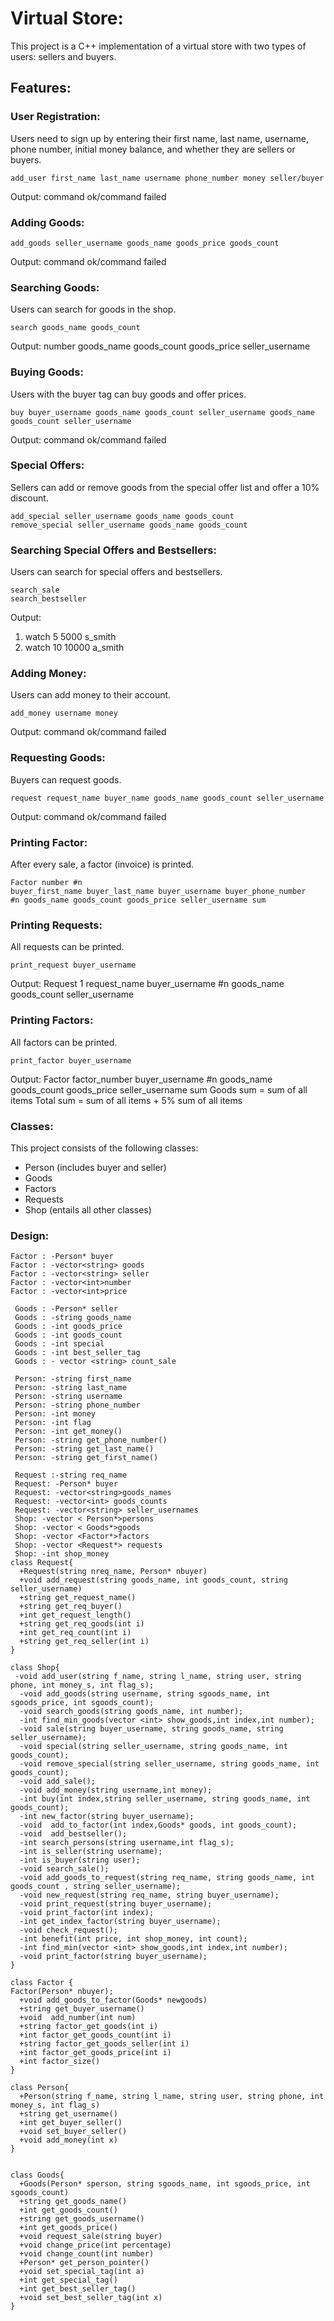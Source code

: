 # Virtual Store: 
This project is a C++ implementation of a virtual store with two types of users: sellers and buyers.

## Features:

### User Registration:
Users need to sign up by entering their first name, last name, username, phone number, initial money balance, and whether they are sellers or buyers.
```console
add_user first_name last_name username phone_number money seller/buyer
```
Output: command ok/command failed

### Adding Goods:
```console
add_goods seller_username goods_name goods_price goods_count
```
Output: command ok/command failed


### Searching Goods:
Users can search for goods in the shop.
```console
search goods_name goods_count
```

Output: number goods_name goods_count goods_price seller_username


### Buying Goods:
Users with the buyer tag can buy goods and offer prices.

```console
buy buyer_username goods_name goods_count seller_username goods_name goods_count seller_username
```
Output: command ok/command failed

### Special Offers:
Sellers can add or remove goods from the special offer list and offer a 10% discount.

```console
add_special seller_username goods_name goods_count
remove_special seller_username goods_name goods_count
```

### Searching Special Offers and Bestsellers:
Users can search for special offers and bestsellers.

```console
search_sale
search_bestseller
```
Output:
1. watch 5 5000 s_smith
2. watch 10 10000 a_smith


### Adding Money:
Users can add money to their account.
```console
add_money username money
```
Output: command ok/command failed


### Requesting Goods:
Buyers can request goods.
```console
request request_name buyer_name goods_name goods_count seller_username
```
Output: command ok/command failed


### Printing Factor:
After every sale, a factor (invoice) is printed.

```console
Factor number #n
buyer_first_name buyer_last_name buyer_username buyer_phone_number
#n goods_name goods_count goods_price seller_username sum
```

### Printing Requests:
All requests can be printed.
```console
print_request buyer_username
```

Output:
Request 1 request_name buyer_username
#n goods_name goods_count seller_username


### Printing Factors:
All factors can be printed.
```console
print_factor buyer_username
```
Output: 
Factor factor_number buyer_username
#n goods_name goods_count goods_price seller_username sum
Goods sum = sum of all items
Total sum = sum of all items + 5% sum of all items


### Classes:
This project consists of the following classes:

* Person (includes buyer and seller)
* Goods
* Factors
* Requests
* Shop (entails all other classes)

### Design: 

```mermaid
Factor : -Person* buyer
Factor : -vector<string> goods
Factor : -vector<string> seller
Factor : -vector<int>number
Factor : -vector<int>price

 Goods : -Person* seller
 Goods : -string goods_name
 Goods : -int goods_price
 Goods : -int goods_count
 Goods : -int special
 Goods : -int best_seller_tag
 Goods : - vector <string> count_sale

 Person: -string first_name
 Person: -string last_name
 Person: -string username
 Person: -string phone_number
 Person: -int money
 Person: -int flag
 Person: -int get_money()
 Person: -string get_phone_number()
 Person: -string get_last_name()
 Person: -string get_first_name()

 Request :-string req_name
 Request: -Person* buyer
 Request: -vector<string>goods_names
 Request: -vector<int> goods_counts
 Request: -vector<string> seller_usernames
 Shop: -vector < Person*>persons
 Shop: -vector < Goods*>goods
 Shop: -vector <Factor*>factors
 Shop: -vector <Request*> requests
 Shop: -int shop_money
class Request{
  +Request(string nreq_name, Person* nbuyer) 
  +void add_request(string goods_name, int goods_count, string seller_username)
  +string get_request_name()
  +string get_req_buyer()
  +int get_request_length()
  +string get_req_goods(int i)
  +int get_req_count(int i)
  +string get_req_seller(int i)
}

class Shop{
 -void add_user(string f_name, string l_name, string user, string phone, int money_s, int flag_s);
  -void add_goods(string username, string sgoods_name, int sgoods_price, int sgoods_count);
  -void search_goods(string goods_name, int number);
  -int find_min_goods(vector <int> show_goods,int index,int number);
  -void sale(string buyer_username, string goods_name, string seller_username);
  -void special(string seller_username, string goods_name, int goods_count);
  -void remove_special(string seller_username, string goods_name, int goods_count);
  -void add_sale();
  -void add_money(string username,int money);
  -int buy(int index,string seller_username, string goods_name, int goods_count);
  -int new_factor(string buyer_username);
  -void  add_to_factor(int index,Goods* goods, int goods_count);
  -void  add_bestseller();
  -int search_persons(string username,int flag_s);
  -int is_seller(string username);
  -int is_buyer(string user);
  -void search_sale();
  -void add_goods_to_request(string req_name, string goods_name, int goods_count , string seller_username);
  -void new_request(string req_name, string buyer_username);
  -void print_request(string buyer_username);
  -void print_factor(int index);
  -int get_index_factor(string buyer_username);
  -void check_request();
  -int benefit(int price, int shop_money, int count);
  -int find_min(vector <int> show_goods,int index,int number);
  -void print_factor(string buyer_username);
}

class Factor {
Factor(Person* nbuyer);
  +void add_goods_to_factor(Goods* newgoods)
  +string get_buyer_username()
  +void  add_number(int num)
  +string factor_get_goods(int i)
  +int factor_get_goods_count(int i)
  +string factor_get_goods_seller(int i)
  +int factor_get_goods_price(int i)
  +int factor_size()
}

class Person{
  +Person(string f_name, string l_name, string user, string phone, int money_s, int flag_s)
  +string get_username()
  +int get_buyer_seller()
  +void set_buyer_seller()
  +void add_money(int x)
}


class Goods{
  +Goods(Person* sperson, string sgoods_name, int sgoods_price, int sgoods_count)
  +string get_goods_name()
  +int get_goods_count()
  +string get_goods_username()
  +int get_goods_price()
  +void request_sale(string buyer)
  +void change_price(int percentage)
  +void change_count(int number)
  +Person* get_person_pointer()
  +void set_special_tag(int a)
  +int get_special_tag()
  +int get_best_seller_tag()
  +void set_best_seller_tag(int x)
}


```






